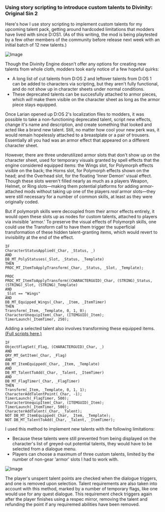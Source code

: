 

### Using story scripting to introduce custom talents to Divinity: Original Sin 2

Here's how I use story scripting to implement custom talents for my upcoming talent pack, getting around hardcoded limitations that modders have lived with since D:OS1. (As of this writing, the mod is being playtested by a few other members of the community before release next week with an initial batch of 12 new talents.)

![Image](https://i.imgur.com/qgeJl1t.jpg)

Though the Divinity Engine doesn't offer any options for creating new talents from whole cloth, modders took early notice of a few hopeful quirks:

 * A long list of cut talents from D:OS 2 and leftover talents from D:OS 1 can be added to characters via scripting, but they aren't fully functional, and do not show up in character sheets under normal conditions.
 * These deprecated talents can be succesfully attached to armor pieces, which _will_ make them visible on the character sheet as long as the armor piece stays equipped.

Once Larian opened up D:OS 2's localization files to modders, it was possible to take a non-functioning deprecated talent, script new effects, change it's name and description, and create something that looked and acted like a brand new talent. Still, no matter how cool your new perk was, it would remain hopelessly attached to a breastplate or a pair of trousers. Essentially all you had was an armor effect that appeared on a different character sheet.

However, there are three underutilized armor slots that don't show up on the character sheet, used for temporary visuals granted by spell effects that the engine considered equipped items: the Wings slot, for Polymorph effects visible on the back; the Horns slot, for Polymorph effects shown on the head; and the Overhead slot, for the floating 'Inner Demon' visual effect. Though these slots weren't filled nearly as much as a players Weapon, Helmet, or Ring slots—making them potential platforms for adding armor-attached mods without taking up one of the players _real_ armor slots—they were still necessary for a number of common skills, at least as they were originally coded.

But if polymorph skills were decoupled from their armor effects entirely, it would open these slots up as nodes for custom talents, attached to players via invisible 'armor.' To preserve the visual effects of Polymorph skills, one could use the Transform call to have them trigger the superficial transformation of these hidden talent-granting items, which would revert to invisibility at the end of the effect. 

```
IF
CharacterStatusApplied(_Char, _Status, _)
AND
DB_MT_PolyStatuses(_Slot, _Status, _Template)
THEN
PROC_MT_ItemToApplyTransform(_Char, _Status, _Slot, _Template);

PROC
PROC_MT_ItemToApplyTransform((CHARACTERGUID)_Char, (STRING)_Status, (STRING)_Slot, (STRING)_Template)
AND
_Slot == "Wings"
AND
DB_MT_Equipped_Wings(_Char, _Item, _ItemTimer)
THEN
Transform(_Item, _Template, 0, 1, 0);
CharacterUnequipItem(_Char, (ITEMGUID)_Item);
TimerLaunch(_ItemTimer, 250);
```
Adding a selected talent also involves transforming these equipped items. [(Full scripts here.)](https://github.com/spncrptrsn/spncrptrsn.github.io/tree/master/talentpack_scripts/story)

```
IF
ObjectFlagSet(_Flag, (CHARACTERGUID)_Char, _)
AND
QRY_MT_GetItem(_Char, _Flag)
AND
DB_MT_ItemEquipped(_Char, _Item, _Template)
AND
DB_MT_TalentToAdd(_Char, _Talent, _ItemTimer)
AND
DB_MT_FlagTimer(_Char, _FlagTimer)
THEN
Transform(_Item, _Template, 0, 1, 1);
CharacterAddTalentPoint(_Char, -1);
TimerLaunch(_FlagTimer, 500);
CharacterUnequipItem(_Char, (ITEMGUID)_Item);
TimerLaunch(_ItemTimer, 500);
CharacterAddTalent(_Char, _Talent);
NOT DB_MT_ItemEquipped(_Char, _Item, _Template);
NOT DB_MT_TalentToAdd(_Char, _Talent, _ItemTimer);
```

I used this method to implement new talents with the following limitations:

 * Because these talents were still prevented from being displayed on the character's list of greyed-out potential talents, they would have to be selected from a dialogue menu.
 * Players can choose a maximum of three custom talents, limited by the number of non-gear 'armor' slots I had to work with.
 
![Image](https://i.imgur.com/miAt51k.jpg)

The player's unspent talent points are checked when the dialogue triggers, and one is removed upon selection. Talent requirements are also taken into account with this method, marked by a number of temporary flags, like one would use for any quest dialogue. This requirement check triggers again after the player finishes using a respec mirror, removing the talent and refunding the point if any requiremed abilities have been removed.

